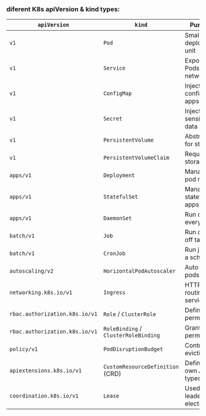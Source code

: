 ### diferent K8s apiVersion & kind types:

| `apiVersion`                   | `kind`                               | Purpose                   |
| ------------------------------ | ------------------------------------ | ------------------------- |
| `v1`                           | `Pod`                                | Smallest deployable unit  |
| `v1`                           | `Service`                            | Expose Pods on a network  |
| `v1`                           | `ConfigMap`                          | Inject config into apps   |
| `v1`                           | `Secret`                             | Inject sensitive data     |
| `v1`                           | `PersistentVolume`                   | Abstraction for storage   |
| `v1`                           | `PersistentVolumeClaim`              | Request storage           |
| `apps/v1`                      | `Deployment`                         | Manage pod rollout        |
| `apps/v1`                      | `StatefulSet`                        | Manage stateful apps      |
| `apps/v1`                      | `DaemonSet`                          | Run on every node         |
| `batch/v1`                     | `Job`                                | Run one-off tasks         |
| `batch/v1`                     | `CronJob`                            | Run jobs on a schedule    |
| `autoscaling/v2`               | `HorizontalPodAutoscaler`            | Auto-scale pods           |
| `networking.k8s.io/v1`         | `Ingress`                            | HTTP routing to services  |
| `rbac.authorization.k8s.io/v1` | `Role` / `ClusterRole`               | Define permissions        |
| `rbac.authorization.k8s.io/v1` | `RoleBinding` / `ClusterRoleBinding` | Grant permissions         |
| `policy/v1`                    | `PodDisruptionBudget`                | Control pod eviction      |
| `apiextensions.k8s.io/v1`      | `CustomResourceDefinition` (CRD)     | Define your own API types |
| `coordination.k8s.io/v1`       | `Lease`                              | Used in leader election   |
